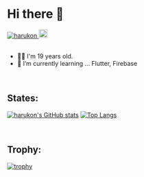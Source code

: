 # Hi there 👋


<p align="left"> 
  <a href="https://github.com/KonnoHaruto">
    <img src="https://komarev.com/ghpvc/?username=harukon" alt="harukon" />
  </a>
  <a href="http://twitter.com/rutyo2">
    <img height="20" src="https://img.shields.io/twitter/follow/rutyo2?label=Twitter&logo=twitter&style=flat" />
  </a>
  
<br>
<br>

- 💁‍♂️ I'm 19 years old.
- 🌱 I’m currently learning ... Flutter, Firebase

<br>
  
## States:

[![harukon's GitHub stats](https://github-readme-stats.vercel.app/api?username=KonnoHaruto&theme=blue-green&show_icons=true&count_private=true)](https://github.com/KonnoHaruto)
[![Top Langs](https://github-readme-stats.vercel.app/api/top-langs/?username=KonnoHaruto&layout=compact&theme=blue-green)](https://github.com/KonnoHaruto)


<br>

## Trophy:

[![trophy](https://github-profile-trophy.vercel.app/?username=KonnoHaruto)](https://github.com/KonnoHaruto)
